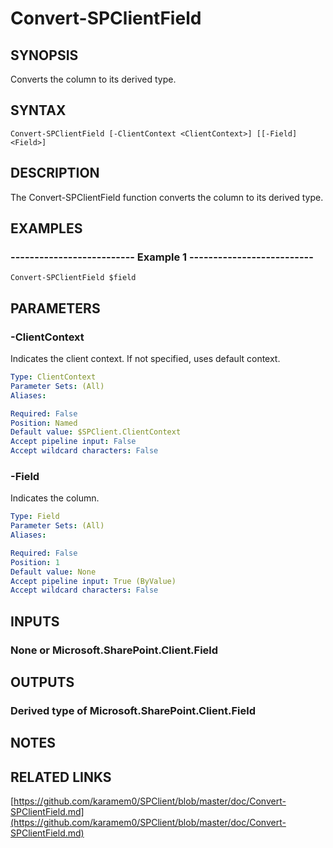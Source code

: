 # Convert-SPClientField

## SYNOPSIS
Converts the column to its derived type.

## SYNTAX

```
Convert-SPClientField [-ClientContext <ClientContext>] [[-Field] <Field>]
```

## DESCRIPTION
The Convert-SPClientField function converts the column to its derived type.

## EXAMPLES

### -------------------------- Example 1 --------------------------
```
Convert-SPClientField $field
```

## PARAMETERS

### -ClientContext
Indicates the client context.
If not specified, uses default context.

```yaml
Type: ClientContext
Parameter Sets: (All)
Aliases: 

Required: False
Position: Named
Default value: $SPClient.ClientContext
Accept pipeline input: False
Accept wildcard characters: False
```

### -Field
Indicates the column.

```yaml
Type: Field
Parameter Sets: (All)
Aliases: 

Required: False
Position: 1
Default value: None
Accept pipeline input: True (ByValue)
Accept wildcard characters: False
```

## INPUTS

### None or Microsoft.SharePoint.Client.Field

## OUTPUTS

### Derived type of Microsoft.SharePoint.Client.Field

## NOTES

## RELATED LINKS

[https://github.com/karamem0/SPClient/blob/master/doc/Convert-SPClientField.md](https://github.com/karamem0/SPClient/blob/master/doc/Convert-SPClientField.md)

